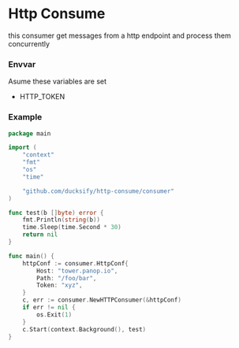 # Http Consume

this consumer get messages from a http endpoint and process them concurrently

### Envvar
Asume these variables are set
- HTTP_TOKEN

### Example
```go
package main

import (
	"context"
	"fmt"
	"os"
	"time"

	"github.com/ducksify/http-consume/consumer"
)

func test(b []byte) error {
	fmt.Println(string(b))
	time.Sleep(time.Second * 30)
	return nil
}

func main() {
	httpConf := consumer.HttpConf{
		Host: "tower.panop.io",
		Path: "/foo/bar",
		Token: "xyz",
	}
	c, err := consumer.NewHTTPConsumer(&httpConf)
	if err != nil {
		os.Exit(1)
	}
	c.Start(context.Background(), test)
}
```
